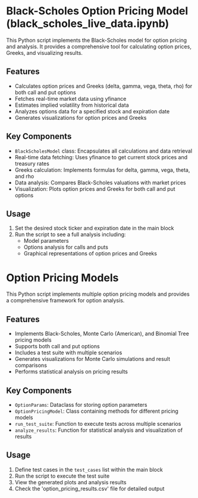 # Black-Scholes Option Pricing Model (black_scholes_live_data.ipynb)

This Python script implements the Black-Scholes model for option pricing and analysis. It provides a comprehensive tool for calculating option prices, Greeks, and visualizing results.

## Features

- Calculates option prices and Greeks (delta, gamma, vega, theta, rho) for both call and put options
- Fetches real-time market data using yfinance
- Estimates implied volatility from historical data
- Analyzes options data for a specified stock and expiration date
- Generates visualizations for option prices and Greeks

## Key Components

- `BlackScholesModel` class: Encapsulates all calculations and data retrieval
- Real-time data fetching: Uses yfinance to get current stock prices and treasury rates
- Greeks calculation: Implements formulas for delta, gamma, vega, theta, and rho
- Data analysis: Compares Black-Scholes valuations with market prices
- Visualization: Plots option prices and Greeks for both call and put options

## Usage

1. Set the desired stock ticker and expiration date in the main block
2. Run the script to see a full analysis including:
   - Model parameters
   - Options analysis for calls and puts
   - Graphical representations of option prices and Greeks


# Option Pricing Models

This Python script implements multiple option pricing models and provides a comprehensive framework for option analysis.

## Features

- Implements Black-Scholes, Monte Carlo (American), and Binomial Tree pricing models
- Supports both call and put options
- Includes a test suite with multiple scenarios
- Generates visualizations for Monte Carlo simulations and result comparisons
- Performs statistical analysis on pricing results

## Key Components

- `OptionParams`: Dataclass for storing option parameters
- `OptionPricingModel`: Class containing methods for different pricing models
- `run_test_suite`: Function to execute tests across multiple scenarios
- `analyze_results`: Function for statistical analysis and visualization of results

## Usage

1. Define test cases in the `test_cases` list within the main block
2. Run the script to execute the test suite
3. View the generated plots and analysis results
4. Check the 'option_pricing_results.csv' file for detailed output
